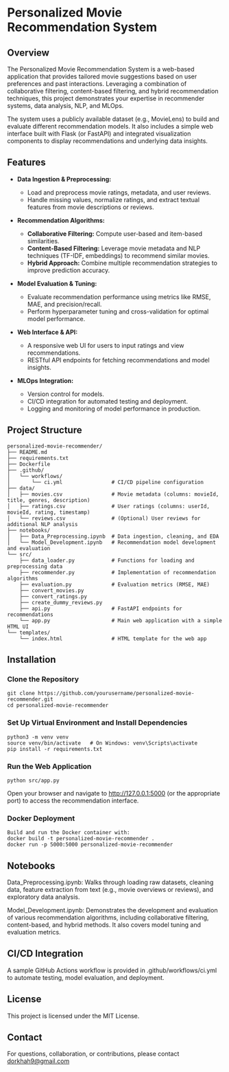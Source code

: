 # Personalized Movie Recommendation System

## Overview
The Personalized Movie Recommendation System is a web-based application that provides tailored movie suggestions based on user preferences and past interactions. Leveraging a combination of collaborative filtering, content-based filtering, and hybrid recommendation techniques, this project demonstrates your expertise in recommender systems, data analysis, NLP, and MLOps.

The system uses a publicly available dataset (e.g., MovieLens) to build and evaluate different recommendation models. It also includes a simple web interface built with Flask (or FastAPI) and integrated visualization components to display recommendations and underlying data insights.

## Features
- **Data Ingestion & Preprocessing:**  
  - Load and preprocess movie ratings, metadata, and user reviews.
  - Handle missing values, normalize ratings, and extract textual features from movie descriptions or reviews.

- **Recommendation Algorithms:**  
  - **Collaborative Filtering:** Compute user-based and item-based similarities.
  - **Content-Based Filtering:** Leverage movie metadata and NLP techniques (TF-IDF, embeddings) to recommend similar movies.
  - **Hybrid Approach:** Combine multiple recommendation strategies to improve prediction accuracy.

- **Model Evaluation & Tuning:**  
  - Evaluate recommendation performance using metrics like RMSE, MAE, and precision/recall.
  - Perform hyperparameter tuning and cross-validation for optimal model performance.

- **Web Interface & API:**  
  - A responsive web UI for users to input ratings and view recommendations.
  - RESTful API endpoints for fetching recommendations and model insights.

- **MLOps Integration:**  
  - Version control for models.
  - CI/CD integration for automated testing and deployment.
  - Logging and monitoring of model performance in production.

## Project Structure
```
personalized-movie-recommender/
├── README.md
├── requirements.txt
├── Dockerfile
├── .github/
│   └── workflows/
│       └── ci.yml                # CI/CD pipeline configuration
├── data/
│   ├── movies.csv                # Movie metadata (columns: movieId, title, genres, description)
│   ├── ratings.csv               # User ratings (columns: userId, movieId, rating, timestamp)
│   └── reviews.csv               # (Optional) User reviews for additional NLP analysis
├── notebooks/
│   ├── Data_Preprocessing.ipynb  # Data ingestion, cleaning, and EDA
│   └── Model_Development.ipynb   # Recommendation model development and evaluation
└── src/
    ├── data_loader.py            # Functions for loading and preprocessing data
    ├── recommender.py            # Implementation of recommendation algorithms
    ├── evaluation.py             # Evaluation metrics (RMSE, MAE)
    ├── convert_movies.py
    ├── convert_ratings.py
    ├── create_dummy_reviews.py
    ├── api.py                    # FastAPI endpoints for recommendations
    └── app.py                    # Main web application with a simple HTML UI
└── templates/
    └── index.html                # HTML template for the web app
```

## Installation
### Clone the Repository
```
git clone https://github.com/yourusername/personalized-movie-recommender.git
cd personalized-movie-recommender
```
### Set Up Virtual Environment and Install Dependencies
```
python3 -m venv venv
source venv/bin/activate   # On Windows: venv\Scripts\activate
pip install -r requirements.txt
```
### Run the Web Application
```
python src/app.py
```
Open your browser and navigate to http://127.0.0.1:5000 (or the appropriate port) to access the recommendation interface.

### Docker Deployment
```
Build and run the Docker container with:
docker build -t personalized-movie-recommender .
docker run -p 5000:5000 personalized-movie-recommender
```

## Notebooks
Data_Preprocessing.ipynb:
Walks through loading raw datasets, cleaning data, feature extraction from text (e.g., movie overviews or reviews), and exploratory data analysis.

Model_Development.ipynb:
Demonstrates the development and evaluation of various recommendation algorithms, including collaborative filtering, content-based, and hybrid methods. It also covers model tuning and evaluation metrics.

## CI/CD Integration
A sample GitHub Actions workflow is provided in .github/workflows/ci.yml to automate testing, model evaluation, and deployment.

## License
This project is licensed under the MIT License.

## Contact
For questions, collaboration, or contributions, please contact dorkhah9@gmail.com